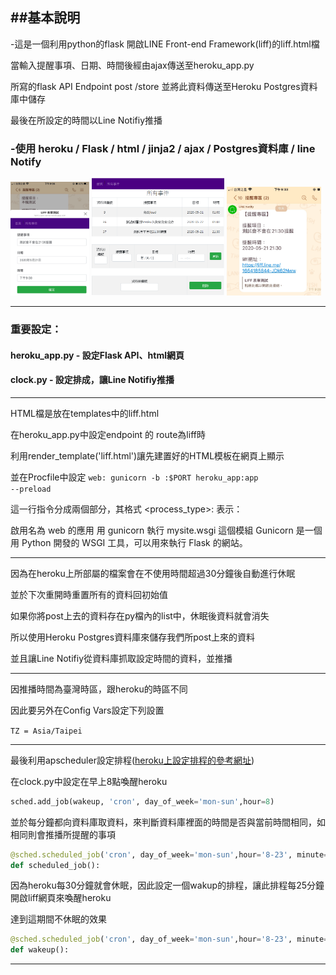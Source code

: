 ## ##基本說明

-這是一個利用python的flask 開啟LINE Front-end Framework(liff)的liff.html檔

當輸入提醒事項、日期、時間後經由ajax傳送至heroku_app.py 

所寫的flask API Endpoint post /store 並將此資料傳送至Heroku Postgres資料庫中儲存

最後在所設定的時間以Line Notifiy推播

### -使用 heroku / Flask / html / jinja2 / ajax / Postgres資料庫 / line Notify

<img src="https://github.com/henry8082/heroku_api_lineNotify/blob/master/img/S__64397333.jpg" width = "25%" /> <img src="https://github.com/henry8082/heroku_api_lineNotify/blob/master/img/events.PNG" width = "42%" /> <img src="https://github.com/henry8082/heroku_api_lineNotify/blob/master/img/S__64397335.jpg" width = "30%" />

---------------------------------------
### 重要設定：

#### heroku_app.py  - 設定Flask API、html網頁

#### clock.py - 設定排成，讓Line Notifiy推播

---------------------

HTML檔是放在templates中的liff.html

在heroku_app.py中設定endpoint 的 route為liff時 

利用render_template('liff.html')讓先建置好的HTML模板在網頁上顯示

並在Procfile中設定
<code>web: gunicorn -b :$PORT heroku_app:app --preload</code>

這一行指令分成兩個部分，其格式 <process_type>: <command> 表示：

啟用名為 web 的應用
用 gunicorn 執行 mysite.wsgi 這個模組
Gunicorn 是一個用 Python 開發的 WSGI 工具，可以用來執行 Flask 的網站。

---------------------------------------
因為在heroku上所部屬的檔案會在不使用時間超過30分鐘後自動進行休眠

並於下次重開時重置所有的資料回初始值

如果你將post上去的資料存在py檔內的list中，休眠後資料就會消失

所以使用Heroku Postgres資料庫來儲存我們所post上來的資料

並且讓Line Notifiy從資料庫抓取設定時間的資料，並推播

---------------------------------------
因推播時間為臺灣時區，跟heroku的時區不同

因此要另外在Config Vars設定下列設置

<code>TZ = Asia/Taipei</code>

---------------------------------------
最後利用apscheduler設定排程(<a href="https://github.com/maloyang/heroku-clock-howto">heroku上設定排程的參考網址</a>)

在clock.py中設定在早上8點喚醒heroku

```python
sched.add_job(wakeup, 'cron', day_of_week='mon-sun',hour=8)
```

並於每分鐘都向資料庫取資料，來判斷資料庫裡面的時間是否與當前時間相同，如相同則會推播所提醒的事項

```python
@sched.scheduled_job('cron', day_of_week='mon-sun',hour='8-23', minute='*/1')
def scheduled_job():
```

因為heroku每30分鐘就會休眠，因此設定一個wakup的排程，讓此排程每25分鐘開啟liff網頁來喚醒heroku

達到這期間不休眠的效果

```python
@sched.scheduled_job('cron', day_of_week='mon-sun',hour='8-23', minute='*/25')
def wakeup():
```



***
